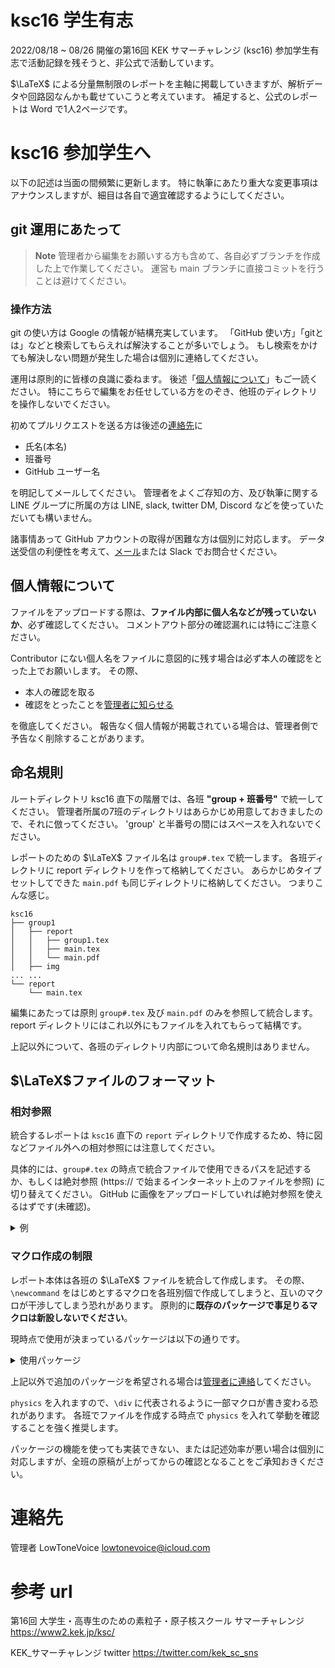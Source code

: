 # ksc16 学生有志
2022/08/18 ~ 08/26 開催の第16回 KEK サマーチャレンジ (ksc16) 参加学生有志で活動記録を残そうと、非公式で活動しています。

$\LaTeX$ による分量無制限のレポートを主軸に掲載していきますが、解析データや回路図なんかも載せていこうと考えています。
補足すると、公式のレポートは Word で1人2ページです。



# ksc16 参加学生へ

以下の記述は当面の間頻繁に更新します。
特に執筆にあたり重大な変更事項はアナウンスしますが、細目は各自で適宜確認するようにしてください。

## git 運用にあたって
>**Note**
>管理者から編集をお願いする方も含めて、各自必ずブランチを作成した上で作業してください。
>運営も main ブランチに直接コミットを行うことは避けてください。

### 操作方法
git の使い方は Google の情報が結構充実しています。
「GitHub 使い方」「gitとは」などと検索してもらえれば解決することが多いでしょう。
もし検索をかけても解決しない問題が発生した場合は個別に連絡してください。

運用は原則的に皆様の良識に委ねます。
後述「[個人情報について](#personal-info)」もご一読ください。
特にこちらで編集をお任せしている方をのぞき、他班のディレクトリを操作しないでください。

初めてプルリクエストを送る方は後述の[連絡先](#mail)に

- 氏名(本名)
- 班番号
- GitHub ユーザー名

を明記してメールしてください。
管理者をよくご存知の方、及び執筆に関する LINE グループに所属の方は LINE, slack, twitter DM, Discord などを使っていただいても構いません。

諸事情あって GitHub アカウントの取得が困難な方は個別に対応します。
データ送受信の利便性を考えて、[メール](#mail)または Slack でお問合せください。


## 個人情報について
<a id="personal-info"></a>

ファイルをアップロードする際は、**ファイル内部に個人名などが残っていないか**、必ず確認してください。
コメントアウト部分の確認漏れには特にご注意ください。

Contributor にない個人名をファイルに意図的に残す場合は必ず本人の確認をとった上でお願いします。
その際、

- 本人の確認を取る
- 確認をとったことを[管理者に知らせる](#mail)

を徹底してください。
報告なく個人情報が掲載されている場合は、管理者側で予告なく削除することがあります。


## 命名規則

ルートディレクトリ ksc16 直下の階層では、各班 **"group + 班番号"** で統一してください。
管理者所属の7班のディレクトリはあらかじめ用意しておきましたので、それに倣ってください。
'group' と半番号の間にはスペースを入れないでください。

レポートのための $\LaTeX$ ファイル名は `group#.tex` で統一します。
各班ディレクトリに report ディレクトリを作って格納してください。
あらかじめタイプセットしてできた `main.pdf` も同じディレクトリに格納してください。
つまりこんな感じ。

```
ksc16
├── group1
│   ├── report
│   │   ├── group1.tex
│   │   ├── main.tex
│   │   └── main.pdf
│   ├── img
... ...
└── report
    └── main.tex
```

編集にあたっては原則 `group#.tex` 及び `main.pdf` のみを参照して統合します。
report ディレクトリにはこれ以外にもファイルを入れてもらって結構です。

上記以外について、各班のディレクトリ内部について命名規則はありません。


## $\LaTeX$ファイルのフォーマット

### 相対参照

統合するレポートは `ksc16` 直下の `report` ディレクトリで作成するため、特に図などファイル外への相対参照には注意してください。

具体的には、`group#.tex` の時点で統合ファイルで使用できるパスを記述するか、もしくは絶対参照 (https:// で始まるインターネット上のファイルを参照) に切り替えてください。
GitHub に画像をアップロードしていれば絶対参照を使えるはずです(未確認)。

<details><summary>例</summary>

ディレクトリが以下のようになっている場合を考えます。
1班では `test.pdf` で実行できているか確認するものとします。

```
ksc16
├── group1
│   ├── report
│   │   ├── group1.tex
│   │   ├── test.tex
│   │   └── main.pdf
│   └── img
│       ├── experiment.png
...     ...
└── report
    └── main.tex
```

確認用の `ksc16/group1/report/test.tex` で `\includegraphics{../img/experiment.png}` のように画像を呼んでいる場合、統合ファイルの `ksc16/report/main.tex` では `\includegraphics{../../ksc16/group1/img/experiment.png}` と呼ばなければなりません。

</details>

### マクロ作成の制限
レポート本体は各班の $\LaTeX$ ファイルを統合して作成します。
その際、`\newcommand` をはじめとするマクロを各班別個で作成してしまうと、互いのマクロが干渉してしまう恐れがあります。
原則的に**既存のパッケージで事足りるマクロは新設しないでください**。

現時点で使用が決まっているパッケージは以下の通りです。

<details><summary>使用パッケージ</summary>

- amsmath
- amssymb
- bm
- booktabs
- circuitikz
- graphicx
- hyperref
- listings
- lscape
- mathrsfs
- mathtools
- physics
- pxjahyper
- subcaption
- tikz
- url

</details>

上記以外で追加のパッケージを希望される場合は[管理者に連絡](#mail)してください。

`physics` を入れますので、`\div` に代表されるように一部マクロが書き変わる恐れがあります。
各班でファイルを作成する時点で `physics` を入れて挙動を確認することを強く推奨します。

パッケージの機能を使っても実装できない、または記述効率が悪い場合は個別に対応しますが、全班の原稿が上がってからの確認となることをご承知おきください。


<!-- 各班のディレクトリで作成された$\LaTeX$ファイルを統合するときは `docmute` パッケージを使用します[^1]。
複数の $\TeX$ ファイルを統合する際に大変便利な代物ですが、

[^1]: 詳細は https://qiita.com/Yarakashi_Kikohshi/items/b3a84f23022393208aab などを参照。 -->



# 連絡先
<a id="mail"></a>
管理者 LowToneVoice
lowtonevoice@icloud.com


# 参考 url
第16回 大学生・高専生のための素粒子・原子核スクール サマーチャレンジ https://www2.kek.jp/ksc/

KEK_サマーチャレンジ twitter https://twitter.com/kek_sc_sns
